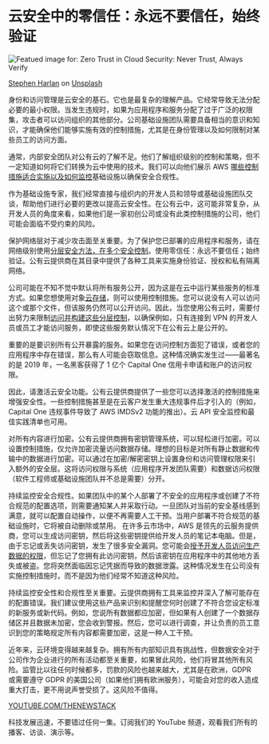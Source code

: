 # 云安全中的零信任：永远不要信任，始终验证

![Featued image for: Zero Trust in Cloud Security: Never Trust, Always Verify](https://cdn.thenewstack.io/media/2024/10/3864ebc5-stephen-harlan-qrhyfguno6s-unsplash-1024x683.jpg)

[Stephen Harlan](https://unsplash.com/@gogostevie?utm_content=creditCopyText&utm_medium=referral&utm_source=unsplash) on
[Unsplash](https://unsplash.com/photos/a-bunch-of-padlocks-that-are-attached-to-a-wall-qRHYfGunO6s?utm_content=creditCopyText&utm_medium=referral&utm_source=unsplash)

身份和访问管理是云安全的基石。它也是最复杂的理解产品。它经常导致无法分配必要的最小权限。当发生违规时，如果为应用程序和服务分配了过于广泛的权限集，攻击者可以访问组织的其他部分。公司基础设施团队需要具备相当的意识和知识，才能确保他们能够实施有效的控制措施，尤其是在身份管理以及如何限制对某些员工的访问方面。

通常，内部安全团队对公有云的了解不足。他们了解组织级别的控制和策略，但不一定知道如何将它们转换为云中使用的技术。我们可以向他们展示 AWS [哪些控制措施适合实施以及如何监控](https://thenewstack.io/monitor-control-and-debug-docker-containers-with-whaledeck/)基础设施以确保安全合规性。

作为基础设施专家，我们经常直接与组织内的开发人员和领导或基础设施团队交谈，帮助他们进行必要的更改以提高云安全性。在公有云中，这可能非常复杂，从开发人员的角度来看，如果他们是一家初创公司或没有此类控制措施的公司，他们可能会面临不受约束的风险。

保护网络层对于减少攻击面至关重要。为了保护您已部署的应用程序和服务，请在网络级别使用[分层安全方法，在多个安全控制](https://thenewstack.io/zero-trust-for-legacy-apps-load-balancer-layer-can-be-a-solution/)。使用零信任：永远不要信任；始终验证。公有云提供商在其目录中提供了各种工具来实施身份验证、授权和私有隔离网络。

公司可能在不知不觉中默认将所有服务公开，因为这是在云中运行某些服务的标准方式。如果您想使用对象[云存储](https://thenewstack.io/bigquery-pricing-a-users-guide/)，则可以使用控制措施。您可以说没有人可以访问这个或那个文件，但该服务仍然可以公开访问。因此，当您使用公有云时，需要付出努力来限制[访问并构建这些分层控制](https://thenewstack.io/3-frameworks-for-role-based-access-control/)，以确保例如，只有连接到 VPN 的开发人员或员工才能访问服务，即使这些服务默认情况下在公有云上是公开的。

重要的是要识别所有公开暴露的服务。如果您在访问控制方面犯了错误，或者您的应用程序中存在错误，那么有人可能会窃取信息。这种情况确实发生过——最著名的是 2019 年，一名黑客获得了 1 亿个 Capital One 信用卡申请和账户的访问权限。

因此，请激活云安全功能。公有云提供商提供了一些您可以选择激活的控制措施来增强安全性。一些控制措施甚至是在云客户发生重大违规事件后才引入的（例如，Capital One 违规事件导致了 AWS IMDSv2 功能的推出）。云 API 安全监控和最佳实践清单也可用。

对所有内容进行加密。公有云提供商拥有密钥管理系统，可以轻松进行加密。可以设置控制措施，仅允许加密流量访问数据存储。理想的目标是对所有静止数据和传输中的数据进行加密。可以通过在加密/解密密钥上设置身份和访问管理权限来引入额外的安全层。这将访问权限与系统（应用程序开发团队需要）和数据访问权限（软件工程师或基础设施团队并不总是需要）分开。

持续监控安全合规性。如果团队中的某个人部署了不安全的应用程序或创建了不符合规范的配置选项，则需要通知某人并采取行动。一旦团队对当前的安全基线感到满意，就可以配置自动操作，以便不再需要人工干预。当用户部署不符合规范的基础设施时，它将被自动删除或禁用。
在许多云市场中，AWS 是领先的云服务提供商，您可以生成访问密钥，然后将这些密钥提供给开发人员的笔记本电脑。但是，由于忘记或丢失访问密钥，发生了很多安全漏洞。您可能会[授予开发人员访问生产数据的权限](https://thenewstack.io/how-llms-helped-me-build-an-odbc-plugin-for-steampipe/)，但忘记了您拥有此访问密钥，然后该密钥在应用程序中的其他地方丢失或被盗。您将突然面临因忘记凭据而导致的数据泄露。这种情况发生在公司没有实施控制措施时，而不是因为他们经常不知道这种风险。

持续监控安全性和合规性至关重要。云提供商拥有工具来监控并深入了解可能存在的配置错误。我们建议使用这些产品来识别和提醒您何时创建了不符合您设定标准的新服务或新代码。例如，您说所有数据都应加密，但如果有人创建了一个数据存储区并且数据未加密，您会收到警报。然后，您可以进行调查，并让负责的员工意识到您的策略规定所有内容都需要加密，这是一种人工干预。

近年来，云环境变得越来越复杂。拥有所有内部知识具有挑战性，但数据安全对于公司作为企业进行的所有活动都至关重要，如果冒此风险，他们将冒其他所有风险。监管比以往任何时候都多，罚款的风险也越来越大，尤其是在欧洲，GDPR 或需要遵守 GDPR 的美国公司（如果他们拥有欧洲服务），可能会对您的收入造成重大打击，更不用说声誉受损了。这风险不值得。

[YOUTUBE.COM/THENEWSTACK](https://youtube.com/thenewstack?sub_confirmation=1)

科技发展迅速，不要错过任何一集。订阅我们的 YouTube 频道，观看我们所有的播客、访谈、演示等。
